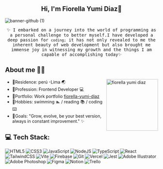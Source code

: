 <!-- Titulo  -->
<div> 
  <h2 align='center'> Hi, I'm Fiorella Yumi Diaz👋</h2>
</div>

<!-- banner  -->

![banner-github (1)](https://github.com/fiorella-yumi-diaz/fiorella-yumi-diaz/assets/120481207/a12d9098-2eb2-473e-a6c2-33175f9d1150)


 <p align="center"><samp> ✨ I embarked on a journey into the world of programming as a personal challenge to better myself.I have developed a deep passion for <code>coding;</code> it has not only revealed to me the inherent beauty of web development but also brought me immense joy in witnessing my growth and the things I am capable of accomplishing today✨</samp></p>

## About me 👩‍💻
 
<p></p>  <img align='right' title="fiorella yumi diaz" src='https://i.pinimg.com/564x/33/c7/be/33c7beb9b676d92cdaf589c7fae4a5d8.jpg' width='170'>

* 🌸Residence: perú -Lima 🌏
* 🌸Profession: Frontend Developer 💻
* 🌸Portfolio: Work portfolio [fiorella-yumi-diaz](https://github.com/fiorella-yumi-diaz) 
* 🌸Hobbies: swimming 🏊‍ / reading 📚 / coding ⌨️
* 🌸Goals: "Grow, evolve, be your best version, always in constant improvement." ✨

 

 <h2  align="left">💻 Tech Stack:</h2> 

 <div align="left">
   
![HTML5](https://img.shields.io/badge/html5-%23E34F26.svg?style=for-the-badge&logo=html5&logoColor=white) 
![CSS3](https://img.shields.io/badge/css3-%231572B6.svg?style=for-the-badge&logo=css3&logoColor=white) 
![JavaScript](https://img.shields.io/badge/javascript-%23323330.svg?style=for-the-badge&logo=javascript&logoColor=%23F7DF1E)
![NodeJS](https://img.shields.io/badge/node.js-6DA55F?style=for-the-badge&logo=node.js&logoColor=white) 
![TypeScript](https://img.shields.io/badge/typescript-%23007ACC.svg?style=for-the-badge&logo=typescript&logoColor=white) 
![React](https://img.shields.io/badge/react-%2320232a.svg?style=for-the-badge&logo=react&logoColor=%2361DAFB)
![TailwindCSS](https://img.shields.io/badge/tailwindcss-%2338B2AC.svg?style=for-the-badge&logo=tailwind-css&logoColor=white) 
![Vite](https://img.shields.io/badge/vite-%23646CFF.svg?style=for-the-badge&logo=vite&logoColor=white)
![Firebase](https://img.shields.io/badge/firebase-%23039BE5.svg?style=for-the-badge&logo=firebase) 
 ![Git](https://img.shields.io/badge/git-%23F05033.svg?style=for-the-badge&logo=git&logoColor=white)
![Vercel](https://img.shields.io/badge/vercel-%23000000.svg?style=for-the-badge&logo=vercel&logoColor=white) 
![Jest](https://img.shields.io/badge/-jest-%23C21325?style=for-the-badge&logo=jest&logoColor=white) 
![Adobe Illustrator](https://img.shields.io/badge/adobe%20illustrator-%23FF9A00.svg?style=for-the-badge&logo=adobe%20illustrator&logoColor=white) 
![Adobe Photoshop](https://img.shields.io/badge/adobe%20photoshop-%2331A8FF.svg?style=for-the-badge&logo=adobe%20photoshop&logoColor=white) 
![Figma](https://img.shields.io/badge/figma-%23F24E1E.svg?style=for-the-badge&logo=figma&logoColor=white) 
![Notion](https://img.shields.io/badge/Notion-%23000000.svg?style=for-the-badge&logo=notion&logoColor=white) 
![Trello](https://img.shields.io/badge/Trello-%23026AA7.svg?style=for-the-badge&logo=Trello&logoColor=white)






  

<!--  <img src="https://cdn.buymeacoffee.com/buttons/v2/default-yellow.png" width="120" align='right'> 
 -->



</div>

